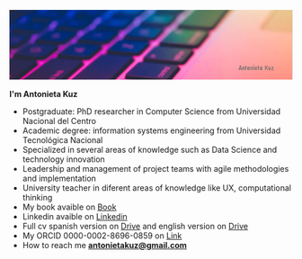 
![](assets/portada.png)

**I'm Antonieta Kuz**
- Postgraduate: PhD researcher in Computer Science from Universidad Nacional del Centro
- Academic degree: information systems engineering from Universidad Tecnológica Nacional
- Specialized in several areas of knowledge such as Data Science and technology innovation
- Leadership and management of project teams with agile methodologies and implementation
- University teacher in diferent areas of knowledge like UX, computational thinking
- My book avaible on [Book](https://https://books.google.com.ar/books?id=G9qLDwAAQBAJ&printsec=frontcover&redir_esc=y#v=onepage&q&f=false)
- Linkedin avaible on [Linkedin](https://https://www.linkedin.com/in/antonietakuz/)
- Full cv spanish version on [Drive](https://drive.google.com/file/d/1Gqz3Ub1644XgqyAWNO_q3S1rRjEh8FW5/view?usp=sharing) and english version on [Drive](https://drive.google.com/file/d/1TtCGmyFlVNwBm2T67oY98MQTYL9pTIs9/view?usp=sharing)
- My ORCID 0000-0002-8696-0859 on [Link](https://orcid.org/0000-0002-8696-0859)
- How to reach me **antonietakuz@gmail.com**



